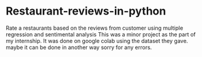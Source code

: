 # Restaurant-reviews-in-python
Rate a restaurants based on the reviews from customer using multiple regression and sentimental analysis
This was a minor project as the part of my internship. It was done on google colab using the dataset they gave.
maybe it can be done in another way sorry for any errors.

